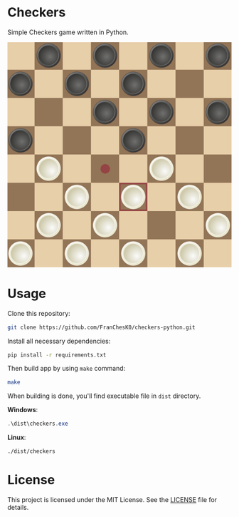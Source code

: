 # Checkers
Simple Checkers game written in Python.

![checkers](assets/checkers.png)

# Usage
Clone this repository:
```bash
git clone https://github.com/FranChesK0/checkers-python.git
```

Install all necessary dependencies:
```bash
pip install -r requirements.txt
```

Then build app by using `make` command:
```bash
make
```

When building is done, you'll find executable file in `dist` directory.

**Windows**:
```powershell
.\dist\checkers.exe
```
**Linux**:
```bash
./dist/checkers
```

# License
This project is licensed under the MIT License. See the [LICENSE](LICENSE) file for details.
